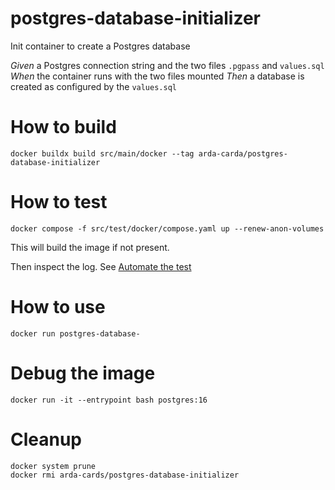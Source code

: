 # postgres-database-initializer
Init container to create a Postgres database

*Given* a Postgres connection string and the two files `.pgpass` and `values.sql`
*When* the container runs with the two files mounted
*Then* a database is created as configured by the `values.sql`

# How to build

```shell
docker buildx build src/main/docker --tag arda-carda/postgres-database-initializer
```

# How to test

```shell
docker compose -f src/test/docker/compose.yaml up --renew-anon-volumes
```
This will build the image if not present.

Then inspect the log.
See [Automate the test](https://github.com/Arda-cards/postgres-database-initializer/issues/2)


# How to use

```shell
docker run postgres-database-
```

# Debug the image

```shell
docker run -it --entrypoint bash postgres:16
```

# Cleanup

```shell
docker system prune
docker rmi arda-cards/postgres-database-initializer
```
